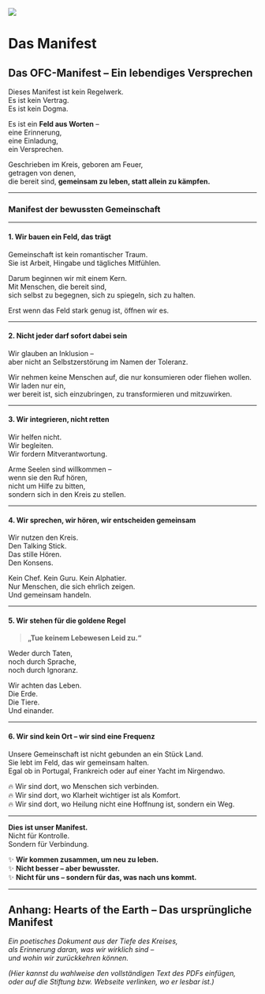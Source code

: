 ![](dome.png)
# Das Manifest

## Das OFC-Manifest – Ein lebendiges Versprechen

Dieses Manifest ist kein Regelwerk.  
Es ist kein Vertrag.  
Es ist kein Dogma.

Es ist ein **Feld aus Worten** –  
eine Erinnerung,  
eine Einladung,  
ein Versprechen.

Geschrieben im Kreis, geboren am Feuer,  
getragen von denen,  
die bereit sind, **gemeinsam zu leben, statt allein zu kämpfen.**

---

### Manifest der bewussten Gemeinschaft

---

#### 1. Wir bauen ein Feld, das trägt

Gemeinschaft ist kein romantischer Traum.  
Sie ist Arbeit, Hingabe und tägliches Mitfühlen.

Darum beginnen wir mit einem Kern.  
Mit Menschen, die bereit sind,  
sich selbst zu begegnen, sich zu spiegeln, sich zu halten.

Erst wenn das Feld stark genug ist, öffnen wir es.

---

#### 2. Nicht jeder darf sofort dabei sein

Wir glauben an Inklusion –  
aber nicht an Selbstzerstörung im Namen der Toleranz.

Wir nehmen keine Menschen auf, die nur konsumieren oder fliehen wollen.  
Wir laden nur ein,  
wer bereit ist, sich einzubringen, zu transformieren und mitzuwirken.

---

#### 3. Wir integrieren, nicht retten

Wir helfen nicht.  
Wir begleiten.  
Wir fordern Mitverantwortung.

Arme Seelen sind willkommen –  
wenn sie den Ruf hören,  
nicht um Hilfe zu bitten,  
sondern sich in den Kreis zu stellen.

---

#### 4. Wir sprechen, wir hören, wir entscheiden gemeinsam

Wir nutzen den Kreis.  
Den Talking Stick.  
Das stille Hören.  
Den Konsens.

Kein Chef. Kein Guru. Kein Alphatier.  
Nur Menschen, die sich ehrlich zeigen.  
Und gemeinsam handeln.

---

#### 5. Wir stehen für die goldene Regel

> **„Tue keinem Lebewesen Leid zu.“**

Weder durch Taten,  
noch durch Sprache,  
noch durch Ignoranz.

Wir achten das Leben.  
Die Erde.  
Die Tiere.  
Und einander.

---

#### 6. Wir sind kein Ort – wir sind eine Frequenz

Unsere Gemeinschaft ist nicht gebunden an ein Stück Land.  
Sie lebt im Feld, das wir gemeinsam halten.  
Egal ob in Portugal, Frankreich oder auf einer Yacht im Nirgendwo.

🔥 Wir sind dort, wo Menschen sich verbinden.  
🔥 Wir sind dort, wo Klarheit wichtiger ist als Komfort.  
🔥 Wir sind dort, wo Heilung nicht eine Hoffnung ist, sondern ein Weg.

---

**Dies ist unser Manifest.**  
Nicht für Kontrolle.  
Sondern für Verbindung.  

✨ **Wir kommen zusammen, um neu zu leben.**  
✨ **Nicht besser – aber bewusster.**  
✨ **Nicht für uns – sondern für das, was nach uns kommt.**

---

## Anhang: Hearts of the Earth – Das ursprüngliche Manifest

*Ein poetisches Dokument aus der Tiefe des Kreises,  
als Erinnerung daran, was wir wirklich sind –  
und wohin wir zurückkehren können.*  

*(Hier kannst du wahlweise den vollständigen Text des PDFs einfügen,  
oder auf die Stiftung bzw. Webseite verlinken, wo er lesbar ist.)*